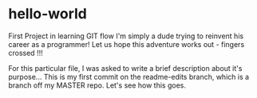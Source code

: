 # hello-world
First Project in learning GIT flow
I'm simply a dude trying to reinvent his career as a programmer! Let us hope this adventure works out - fingers crossed !!!

For this particular file, I was asked to write a brief description about it's purpose... This is my first commit on the readme-edits branch, which is a branch off my MASTER repo. Let's see how this goes. 
